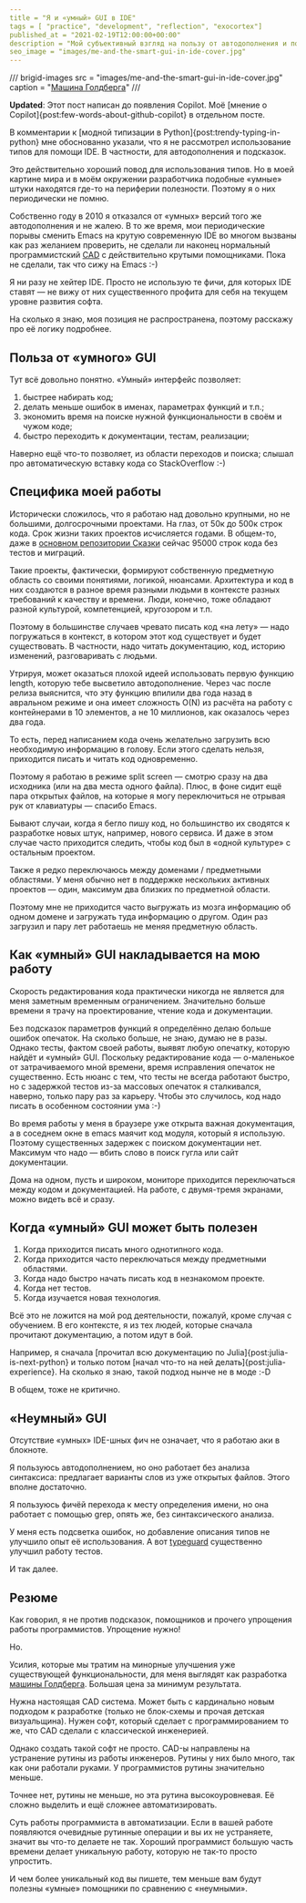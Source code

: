```yaml
---
title = "Я и «умный» GUI в IDE"
tags = [ "practice", "development", "reflection", "exocortex"]
published_at = "2021-02-19T12:00:00+00:00"
description = "Мой субъективный взгляд на пользу от автодополнения и подсказок в IDE."
seo_image = "images/me-and-the-smart-gui-in-ide-cover.jpg"
---
```


/// brigid-images
src = "images/me-and-the-smart-gui-in-ide-cover.jpg"
caption = "[Машина Голдберга](https://ru.wikipedia.org/wiki/%D0%9C%D0%B0%D1%88%D0%B8%D0%BD%D0%B0_%D0%93%D0%BE%D0%BB%D0%B4%D0%B1%D0%B5%D1%80%D0%B3%D0%B0)"
///

**Updated**: Этот пост написан до появления Copilot. Моё [мнение о Copilot]{post:few-words-about-github-copilot} в отдельном посте.

В комментарии к [модной типизации в Python]{post:trendy-typing-in-python} мне обоснованно указали, что я не рассмотрел использование типов для помощи IDE. В частности, для автодополнения и подсказок.

Это действительно хороший повод для использования типов. Но в моей картине мира и в моём окружении разработчика подобные «умные» штуки находятся где-то на периферии полезности. Поэтому я о них периодически не помню.

Собственно году в 2010 я отказался от «умных» версий того же автодополнения и не жалею. В то же время, мои периодические порывы сменить Emacs на крутую современную IDE во многом вызваны как раз желанием проверить, не сделали ли наконец нормальный программистский [CAD](https://en.wikipedia.org/wiki/Computer-aided_design) с действительно крутыми помощниками. Пока не сделали, так что сижу на Emacs :-)

Я ни разу не хейтер IDE. Просто не использую те фичи, для которых IDE ставят — не вижу от них существенного профита для себя на текущем уровне развития софта.

На сколько я знаю, моя позиция не распространена, поэтому расскажу про её логику подробнее.

<!-- more -->

## Польза от «умного» GUI

Тут всё довольно понятно. «Умный» интерфейс позволяет:

1. быстрее набирать код;
2. делать меньше ошибок в именах, параметрах функций и т.п.;
3. экономить время на поиске нужной функциональности в своём и чужом коде;
4. быстро переходить к документации, тестам, реализации;

Наверно ещё что-то позволяет, из области переходов и поиска; слышал про автоматическую вставку кода со StackOverflow :-)

## Специфика моей работы

Исторически сложилось, что я работаю над довольно крупными, но не большими, долгосрочными проектами. На глаз, от 50к до 500к строк кода. Срок жизни таких проектов исчисляется годами. В общем-то, даже в [основном репозитории Сказки](https://github.com/the-tale/the-tale) сейчас 95000 строк кода без тестов и миграций.

Такие проекты, фактически, формируют собственную предметную область со своими понятиями, логикой, нюансами. Архитектура и код в них создаются в разное время разными людьми в контексте разных требований к качеству и времени. Люди, конечно, тоже обладают разной культурой, компетенцией, кругозором и т.п.

Поэтому в большинстве случаев чревато писать код «на лету» — надо погружаться в контекст, в котором этот код существует и будет существовать. В частности, надо читать документацию, код, историю изменений, разговаривать с людьми.

Утрируя, может оказаться плохой идеей использовать первую функцию length, которую тебе высветило автодополнение. Через час после релиза выяснится, что эту функцию впилили два года назад в авральном режиме и она имеет сложность O(N) из расчёта на работу с контейнерами в 10 элементов, а не 10 миллионов, как оказалось через два года.

То есть, перед написанием кода очень желательно загрузить всю необходимую информацию в голову. Если этого сделать нельзя, приходится писать и читать код одновременно.

Поэтому я работаю в режиме split screen — смотрю сразу на два исходника (или на два места одного файла). Плюс, в фоне сидит ещё пара открытых файлов, на которые я могу переключиться не отрывая рук от клавиатуры — спасибо Emacs.

Бывают случаи, когда я бегло пишу код, но большинство их сводятся к разработке новых штук, например, нового сервиса. И даже в этом случае часто приходится следить, чтобы код был в «одной культуре» с остальным проектом.

Также я редко переключаюсь между доменами / предметными областями. У меня обычно нет в поддержке нескольких активных проектов — один, максимум два близких по предметной области.

Поэтому мне не приходится часто выгружать из мозга информацию об одном домене и загружать туда информацию о другом. Один раз загрузил и пару лет работаешь не меняя предметную область.

## Как «умный» GUI накладывается на мою работу

Скорость редактирования кода практически никогда не является для меня заметным временным ограничением. Значительно больше времени я трачу на проектирование, чтение кода и документации.

Без подсказок параметров функций я определённо делаю больше ошибок опечаток. На сколько больше, не знаю, думаю не в разы. Однако тесты, фактом своей работы, выявят любую опечатку, которую найдёт и «умный» GUI. Поскольку редактирование кода — о-маленькое от затрачиваемого мной времени, время исправления опечаток не существенно. Есть нюанс с тем, что тесты не всегда работают быстро, но с задержкой тестов из-за массовых опечаток я сталкивался, наверно, только пару раз за карьеру. Чтобы это случилось, код надо писать в особенном состоянии ума :-)

Во время работы у меня в браузере уже открыта важная документация, а в соседнем окне в emacs маячит код модуля, который я использую. Поэтому существенных задержек с поиском документации нет. Максимум что надо — вбить слово в поиск гугла или сайт документации.

Дома на одном, пусть и широком, мониторе приходится переключаться между кодом и документацией. На работе, с двумя-тремя экранами, можно видеть всё и сразу.

## Когда «умный» GUI может быть полезен

1. Когда приходится писать много однотипного кода.
2. Когда приходится часто переключаться между предметными областями.
3. Когда надо быстро начать писать код в незнакомом проекте.
4. Когда нет тестов.
5. Когда изучается новая технология.

Всё это не ложится на мой род деятельности, пожалуй, кроме случая с обучением. В его контексте, я из тех людей, которые сначала прочитают документацию, а потом идут в бой.

Например, я сначала [прочитал всю документацию по Julia]{post:julia-is-next-python} и только потом [начал что-то на ней делать]{post:julia-experience}. На сколько я знаю, такой подход нынче не в моде :-D

В общем, тоже не критично.

## «Неумный» GUI

Отсутствие «умных» IDE-шных фич не означает, что я работаю аки в блокноте.

Я пользуюсь автодополнением, но оно работает без анализа синтаксиса: предлагает варианты слов из уже открытых файлов. Этого вполне достаточно.

Я пользуюсь фичёй перехода к месту определения имени, но она работает с помощью grep, опять же, без синтаксического анализа.

У меня есть подсветка ошибок, но добавление описания типов не улучшило опыт её использования. А вот [typeguard](https://github.com/agronholm/typeguard) существенно улучшил работу тестов.

И так далее.

## Резюме

Как говорил, я не против подсказок, помощников и прочего упрощения работы программистов. Упрощение нужно!

Но.

Усилия, которые мы тратим на минорные улучшения уже существующей функциональности, для меня выглядят как разработка [машины Голдберга](https://ru.wikipedia.org/wiki/%D0%9C%D0%B0%D1%88%D0%B8%D0%BD%D0%B0_%D0%93%D0%BE%D0%BB%D0%B4%D0%B1%D0%B5%D1%80%D0%B3%D0%B0). Большая цена за минимум результата.

Нужна настоящая CAD система. Может быть с кардинально новым подходом к разработке (только не блок-схемы и прочая детская визуальщина). Нужен софт, который сделает с программированием то же, что CAD сделали с классической инженерией.

Однако создать такой софт не просто. CAD-ы направлены на устранение рутины из работы инженеров. Рутины у них было много, так как они работали руками. У программистов рутины значительно меньше.

Точнее нет, рутины не меньше, но эта рутина высокоуровневая. Её сложно выделить и ещё сложнее автоматизировать.

Суть работы программиста в автоматизации. Если в вашей работе появляются очевидные рутинные операции и вы их не устраняете, значит вы что-то делаете не так. Хороший программист большую часть времени делает уникальную работу, которую не так-то просто упростить.

И чем более уникальный код вы пишете, тем меньше вам будут полезны «умные» помощники по сравнению с «неумными».
